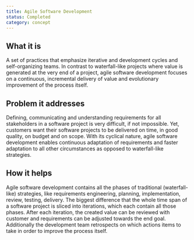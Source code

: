 ```yaml
---
title: Agile Software Development
status: Completed
category: concept
---
```


## What it is
A set of practices that emphasize iterative and development cycles and self-organizing teams. In contrast to waterfall-like projects where value is generated at the very end of a project, agile software development focuses on a continuous, incremental delivery of value and evolutionary improvement of the process itself. 

## Problem it addresses
Defining, communicating and understanding requirements for all stakeholders in a software project is very difficult, if not impossible. Yet, customers want their software projects to be delivered on time, in good quality, on budget and on scope. With its cyclical nature, agile software development enables continuous adaptation of requirements and faster adaptation to all other circumstances as opposed to waterfall-like strategies. 

## How it helps
Agile software development contains all the phases of traditional (waterfall-like) strategies, like requirements engineering, planning, implementation, review, testing, delivery. The biggest difference that the whole time span of a software project is sliced into iterations, which each contain all those phases. After each iteration, the created value can be reviewed with customer and requirements can be adjusted towards the end goal. Additionally the development team retrospects on which actions items to take in order to improve the process itself. 
